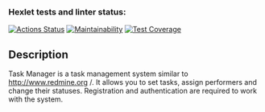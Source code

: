 ### Hexlet tests and linter status:
[![Actions Status](https://github.com/MakarovOY/java-project-99/actions/workflows/hexlet-check.yml/badge.svg)](https://github.com/MakarovOY/java-project-99/actions)
[![Maintainability](https://api.codeclimate.com/v1/badges/7855deeec6461f499627/maintainability)](https://codeclimate.com/github/MakarovOY/java-project-99-5-task-manager/maintainability)
[![Test Coverage](https://api.codeclimate.com/v1/badges/bc87f72628e8123ed2a7/test_coverage)](https://codeclimate.com/github/MakarovOY/java-project-99/test_coverage)

## Description
Task Manager is a task management system similar to http://www.redmine.org /. It allows you to set tasks, assign performers and change their statuses. Registration and authentication are required to work with the system.
